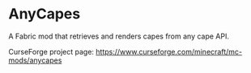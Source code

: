 # AnyCapes
 
A Fabric mod that retrieves and renders capes from any cape API.

CurseForge project page: https://www.curseforge.com/minecraft/mc-mods/anycapes
